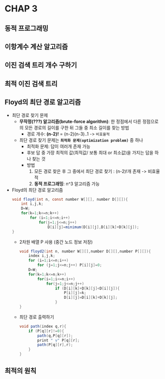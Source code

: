 # CHAP 3

## 동적 프로그래밍

## 이항계수 계산 알고리즘

## 이진 검색 트리 개수 구하기

## 최적 이진 검색 트리

## Floyd의 최단 경로 알고리즘
* 최단 경로 찾기 문제
    * **무작정(???) 알고리즘(brute-force algorithm)**: 한 정점에서 다른 정점으로의 모든 경로의 길이를 구한 뒤 그들 중 최소 길이를 찾는 방법
        * 경로 개수: **(n-2)!** = (n-2)(n-3)..1 -> `비효율적`
    * 최단 경로 찾기 문제는 **`최적화 문제(optimization problem)`** 중 하나 
        * 최적화 문제: 답이 여러개 존재 가능 
        * 후보 답 중 가장 최적의 값(최적값/ 보통 최대 or 최소값)을 가지는 답을 하나 찾는 것
        * 방법
            1. 모든 경로 찾은 후 그 중에서 최단 경로 찾기 : (n-2)!개 존재 -> 비효율적
            2. **동적 프로그래밍**: n^3 알고리즘 가능 
* Floyd의 최단 경로 알고리즘 
    ```java
    void floyd(int n, const number W[][], number D[][]){
        int i,j,k;
        D=W;
        for(k=1;k<=n;k++)
            for (i=1;i<=n;i++)
                for(j=1;j<=n;j++)
                    D[i][j]=minimum(D[i][j],D[i][k]+D[k][j]); 
    }
    ```
    * 2차원 배열 P 사용 (중간 노드 정보 저장)
        ```java
        void floyd2(int n, number W[][],number D[][],number P[][]){
            index i,j,k;
            for (i=1;i<=n;i++)
                for (j=1;j<=n;j++) P[i][j]=0; 
            D=W;
            for(k=1;k<=n;k++)
                for(i=1;i<=n;i++)
                    for(j=1;j<=n;j++)
                        if (D[i][k]+D[k][j]<D[i][j]){
                            P[i][j]=k;
                            D[i][j]=D[i][k]+D[k][j]; 
                        }
        }
        ```
    * 최단 경로 출력하기 
        ```java
        void path(index q,r){
            if (P[q][r]!=0){
                path(q,P[q][r]);
                print " v" P[q][r];
                path(P[q][r],r); 
            }
        }
        ```
        
## 최적의 원칙 

